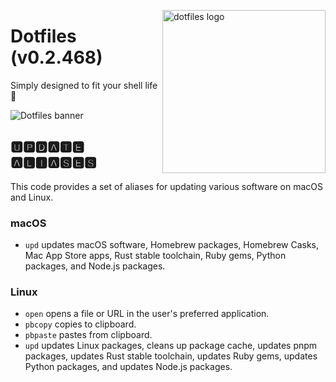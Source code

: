 <!-- markdownlint-disable MD033 MD041 MD043 -->

<img src="https://kura.pro/dotfiles/v2/images/logos/dotfiles.svg"
alt="dotfiles logo" width="261" align="right" />

<!-- markdownlint-enable MD033 MD041 MD043 -->

# Dotfiles (v0.2.468)

Simply designed to fit your shell life 🐚

![Dotfiles banner][banner]

## 🆄🅿🅳🅰🆃🅴 🅰🅻🅸🅰🆂🅴🆂

This code provides a set of aliases for updating various software on
macOS and Linux.

### macOS

- `upd` updates macOS software, Homebrew packages, Homebrew Casks, Mac
   App Store apps, Rust stable toolchain, Ruby gems, Python packages,
   and Node.js packages.

### Linux

- `open` opens a file or URL in the user's preferred application.
- `pbcopy` copies to clipboard.
- `pbpaste` pastes from clipboard.
- `upd` updates Linux packages, cleans up package cache, updates pnpm
  packages, updates Rust stable toolchain, updates Ruby gems, updates
  Python packages, and updates Node.js packages.

[banner]: https://kura.pro/dotfiles/v2/images/titles/title-dotfiles.svg
